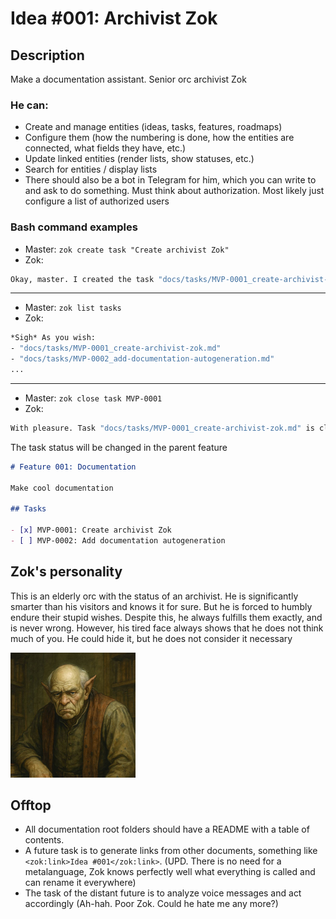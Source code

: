 # Idea #001: Archivist Zok

## Description

Make a documentation assistant. Senior orc archivist Zok

### He can:

- Create and manage entities (ideas, tasks, features, roadmaps)
- Configure them (how the numbering is done, how the entities are connected, what fields they have, etc.)
- Update linked entities (render lists, show statuses, etc.)
- Search for entities / display lists
- There should also be a bot in Telegram for him, which you can write to and ask to do something. Must think about authorization. Most likely just configure a list of authorized users

### Bash command examples

- Master: `zok create task "Create archivist Zok"`
- Zok:

```sh
Okay, master. I created the task "docs/tasks/MVP-0001_create-archivist-zok.md" and linked it to the feature "docs/features/#001_documentation.md"
```

---

- Master: `zok list tasks`
- Zok:

```sh
*Sigh* As you wish:
- "docs/tasks/MVP-0001_create-archivist-zok.md"
- "docs/tasks/MVP-0002_add-documentation-autogeneration.md"
...
```

---

- Master: `zok close task MVP-0001`
- Zok:

```sh
With pleasure. Task "docs/tasks/MVP-0001_create-archivist-zok.md" is closed
```

The task status will be changed in the parent feature

```markdown
# Feature 001: Documentation

Make cool documentation

## Tasks

- [x] MVP-0001: Create archivist Zok
- [ ] MVP-0002: Add documentation autogeneration
```

## Zok's personality

This is an elderly orc with the status of an archivist. He is significantly smarter than his visitors and knows it for sure. But he is forced to humbly endure their stupid wishes. Despite this, he always fulfills them exactly, and is never wrong. However, his tired face always shows that he does not think much of you. He could hide it, but he does not consider it necessary

<img src="../assets/zok.jpg" alt="Senior orc archivist Zok" width="200"/>

## Offtop

- All documentation root folders should have a README with a table of contents.
- A future task is to generate links from other documents, something like `<zok:link>Idea #001</zok:link>`. (UPD. There is no need for a metalanguage, Zok knows perfectly well what everything is called and can rename it everywhere)
- The task of the distant future is to analyze voice messages and act accordingly (Ah-hah. Poor Zok. Could he hate me any more?)
